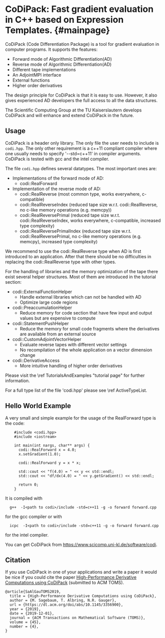 CoDiPack: Fast gradient evaluation in C++ based on Expression Templates.   {#mainpage}
============

CoDiPack (Code Differentiation Package) is a tool for gradient evaluation in computer programs. It supports the features:
  - Forward mode of Algorithmic Differentiation(AD)
  - Reverse mode of Algorithmic Differentiation(AD)
  - Different tape implementations
  - An AdjointMPI interface
  - External functions
  - Higher order derivatives

The design principle for CoDiPack is that it is easy to use.
However, it also gives experienced AD developers the full access to all the data structures.

The Scientific Computing Group at the TU Kaiserslautern develops CoDiPack and
will enhance and extend CoDiPack in the future.

## Usage

CoDiPack is a header only library.
The only file the user needs to include is `codi.hpp`.
The only other requirement is a c++11 compliant compiler
where one usually needs to specify '--std=c++11' in compiler arguments.
CoDiPack is tested with gcc and the intel compiler.

The file `codi.hpp` defines several datatypes. The most important ones are:
 - Implementations of the forward mode of AD:
   - codi::RealForward
 - Implementation of the reverse mode of AD:
   - codi::RealReverse (most common type, works everywhere, c-compatible)
   - codi::RealReverseIndex (reduced tape size w.r.t. codi::RealReverse, no c-like memory operations (e.g. memcpy))
   - codi::RealReversePrimal (reduced tape size w.r.t. codi::RealReverseIndex, works everywhere, c-compatible, increased type complexity)
   - codi::RealReversePrimalIndex (reduced tape size w.r.t. codi::RealReversePrimal, no c-like memory operations (e.g. memcpy), increased type complexity)

We recommend to use the codi::RealReverse type when AD is first introduced to an application.
After that there should be no difficulties in replacing the codi::RealReverse type with other types.

For the handling of libraries and the memory optimization of the tape there exist several helper structures.
Most of them are introduced in the tutorial section:
 - codi::ExternalFunctionHelper
   - Handle external libraries which can not be handled with AD
   - Optimize large code regions
 - codi::PreaccumulationHelper
   - Reduce memory for code section that have few input and output values but
     are expensive to compute
 - codi::StatementPushHelper
   - Reduce the memory for small code fragments where the derivatives are available from an external source
 - codi::CustomAdjointVectorHelper
   - Evaluate reverse tapes with different vector settings
   - No recompilation of the whole application on a vector dimension change
 - codi::DerivativeAccess
   - More intuitive handling of higher order derivatives

Please visit the \ref TutorialsAndExamples "tutorial page" for further information.

For a full type list of the file 'codi.hpp' please see \ref ActiveTypeList.

## Hello World Example

A very small and simple example for the usage of the RealForward type is the code:

~~~~{.cpp}
    #include <codi.hpp>
    #include <iostream>

    int main(int nargs, char** args) {
      codi::RealForward x = 4.0;
      x.setGradient(1.0);

      codi::RealForward y = x * x;

      std::cout << "f(4.0) = " << y << std::endl;
      std::cout << "df/dx(4.0) = " << y.getGradient() << std::endl;

      return 0;
    }
~~~~

It is compiled with
~~~~{.txt}
  g++  -I<path to codi>/include -std=c++11 -g -o forward forward.cpp
~~~~
for the gcc compiler or with
~~~~{.txt}
  icpc  -I<path to codi>/include -std=c++11 -g -o forward forward.cpp
~~~~
for the intel compiler.

You can get CoDiPack from https://www.scicomp.uni-kl.de/software/codi.

## Citation

If you use CoDiPack in one of your applications and write a paper it would be nice if you could cite the paper
[High-Performance Derivative Computations using CoDiPack](https://arxiv.org/abs/1709.07229) (submitted to ACM TOMS).
~~~~{.txt}
@article{SaAlGauTOMS2019,
  title = {High-Performance Derivative Computations using CoDiPack},
  author = {M. Sagebaum, T. Albring, N.R. Gauger},
  url = {https://dl.acm.org/doi/abs/10.1145/3356900},
  year = {2019},
  date = {2019-12-01},
  journal = {ACM Transactions on Mathematical Software (TOMS)},
  volume = {45},
  number = {4},
}
~~~~
